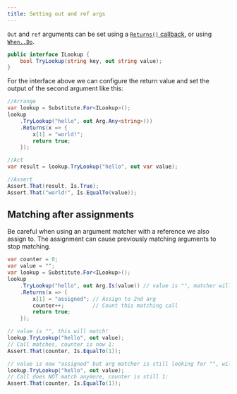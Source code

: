 ```yaml
---
title: Setting out and ref args
---
```


`Out` and `ref` arguments can be set using a [`Returns()` callback](/help/return-from-function), or using [`When..Do`](/help/callbacks).

```csharp
public interface ILookup {
    bool TryLookup(string key, out string value);
}
```

For the interface above we can configure the return value and set the output of the second argument like this:

```csharp
//Arrange
var lookup = Substitute.For<ILookup>();
lookup
    .TryLookup("hello", out Arg.Any<string>())
    .Returns(x => {
        x[1] = "world!";
        return true;
    });

//Act
var result = lookup.TryLookup("hello", out var value);

//Assert
Assert.That(result, Is.True);
Assert.That("world!", Is.EqualTo(value));
```

## Matching after assignments

Be careful when using an argument matcher with a reference we also assign to. The assignment can cause previously matching arguments to stop matching.

```csharp
var counter = 0;
var value = "";
var lookup = Substitute.For<ILookup>();
lookup
    .TryLookup("hello", out Arg.Is(value)) // value is "", matcher will check for ""
    .Returns(x => {
        x[1] = "assigned"; // Assign to 2nd arg
        counter++;         // Count this matching call
        return true;
    });

// value is "", this will match!
lookup.TryLookup("hello", out value);
// Call matches, counter is now 1:
Assert.That(counter, Is.EqualTo(1));

// value is now "assigned" but arg matcher is still looking for "", will NOT match anymore!
lookup.TryLookup("hello", out value);
// Call does NOT match anymore, counter is still 1:
Assert.That(counter, Is.EqualTo(1));
```